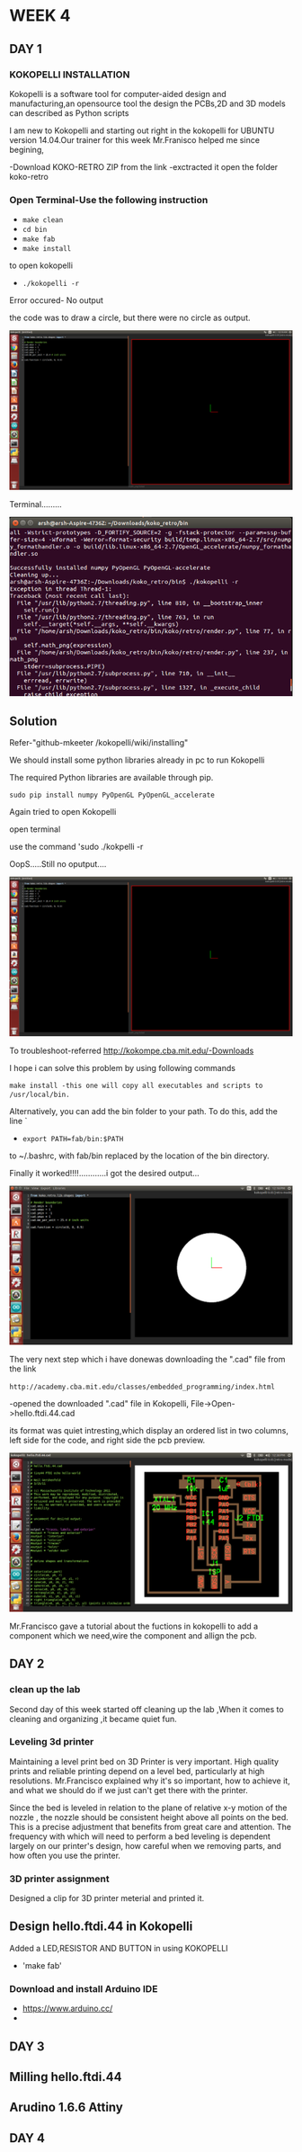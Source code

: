 # WEEK 4

## DAY 1

### KOKOPELLI INSTALLATION
Kokopelli is a software tool for computer-aided design and manufacturing,an opensource tool the design the PCBs,2D and 3D models can described as Python scripts

I am new to Kokopelli and starting out right in the kokopelli for UBUNTU version 14.04.Our trainer for this week Mr.Franisco helped me since begining,

-Download KOKO-RETRO ZIP from the link -exctracted it open the folder koko-retro


### Open Terminal-Use the following instruction

* `make clean`
* `cd bin`
* `make fab`
* `make install`

to open kokopelli

* `./kokopelli -r`

Error occured- No output

the code was to draw a circle, but there were no circle as output.

![](img/error.png)

Terminal.........

![](img/pic2.png)
 
## Solution

Refer-"github-mkeeter /kokopelli/wiki/installing"

We should install some python libraries already in pc to run Kokopelli

The required Python libraries are available through pip.

    sudo pip install numpy PyOpenGL PyOpenGL_accelerate

Again tried to open Kokopelli

open terminal

use the command 'sudo ./kokpelli -r

OopS.....Still no oputput....



![](img/error.png)

To troubleshoot-referred http://kokompe.cba.mit.edu/-Downloads

I hope i can solve this problem by using following commands

    make install -this one will copy all executables and scripts to /usr/local/bin.

Alternatively, you can add the bin folder to your path. To do this, add the line
`
* `export PATH=fab/bin:$PATH`

to ~/.bashrc, with fab/bin replaced by the location of the bin directory.

Finally it worked!!!!............i got the desired output...

![](img/final.png)


The very next step which i have donewas downloading the ".cad" file from the link 

 `http://academy.cba.mit.edu/classes/embedded_programming/index.html`

-opened the downloaded ".cad" file in Kokopelli, File->Open->hello.ftdi.44.cad

its format was quiet intresting,which display an ordered list in two columns, left side for the code, and right side the pcb preview.

![](img/lll.png)


Mr.Francisco gave a tutorial about the fuctions in kokopelli to add a component which we need,wire the component and allign the pcb.




## DAY 2
### clean up the lab
Second day of this week started off cleaning up the lab ,When it comes to cleaning and organizing ,it became quiet fun.




### Leveling 3d printer

Maintaining a level print bed on 3D Printer is very important.  High quality prints and reliable printing depend on a level bed, particularly at high resolutions. Mr.Francisco explained why it's so important, how to achieve it, and what we should do  if we just can't get there with the printer.

Since the bed is leveled in relation to the plane of relative x-y motion of the nozzle , the nozzle should be consistent height above all points on the bed. This is a precise adjustment that benefits from great care and attention. The frequency with which will need to perform a bed leveling is dependent largely on our printer's design, how careful when we removing parts, and how often you use the printer.




### 3D printer assignment

Designed a clip for 3D printer meterial and printed it.

## Design hello.ftdi.44 in Kokopelli

Added a LED,RESISTOR AND BUTTON in using KOKOPELLI

* 'make fab'


### Download and install Arduino IDE 
* https://www.arduino.cc/
* 



## DAY 3
## Milling hello.ftdi.44
## Arudino 1.6.6 Attiny 
## DAY 4



